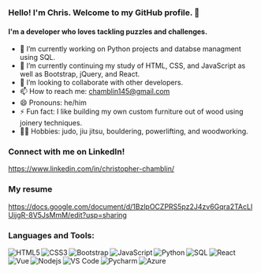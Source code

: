 ### Hello! I'm Chris. Welcome to my GitHub profile. 👋

#### I'm a developer who loves tackling puzzles and challenges. 

- 🔭 I’m currently working on Python projects and databse managment using SQL.
- 🌱 I’m currently continuing my study of HTML, CSS, and JavaScript as well as Bootstrap, jQuery, and React.
- 👯 I’m looking to collaborate with other developers.
- 📫 How to reach me: chamblin145@gmail.com
- 😄 Pronouns: he/him
- ⚡ Fun fact: I like building my own custom furniture out of wood using joinery techniques. 
- 🧗‍♂️ Hobbies: judo, jiu jitsu, bouldering, powerlifting, and woodworking.

### Connect with me on LinkedIn!

https://www.linkedin.com/in/christopher-chamblin/

### My resume

https://docs.google.com/document/d/1BzlpOCZPRS5pz2J4zv6Gqra2TAcLlUijgR-8V5JsMmM/edit?usp=sharing

### Languages and Tools:
<img align="left" alt="HTML5" src="https://img.icons8.com/color/48/000000/html-5--v1.png"/>
<img align="left" alt="CSS3" src="https://img.icons8.com/color/48/000000/css3.png"/>
<img align="left" alt="Bootstrap" src="https://img.icons8.com/color/48/000000/bootstrap.png"/>
<img align="left" alt="JavaScript" src="https://img.icons8.com/color/48/000000/javascript--v1.png"/>
<img align="left" alt="Python" src="https://img.icons8.com/color/48/000000/python--v1.png"/>
<img align="left" alt="SQL" src="https://img.icons8.com/color/48/000000/sql.png"/>
<img align="left" alt="React" src="https://img.icons8.com/ultraviolet/40/000000/react--v1.png"/>
<img align="left" alt="Vue" src="https://img.icons8.com/color/48/000000/vue-js.png"/>
<img align="left" alt="Nodejs" src="https://img.icons8.com/color/48/000000/nodejs.png"/>
<img align="left" alt="VS Code" src="https://img.icons8.com/color/48/000000/visual-studio-code-2019.png"/>
<img align="left" alt="Pycharm" src="https://img.icons8.com/color/48/000000/pycharm.png"/>
<img align="left" alt="Azure" src="https://img.icons8.com/color/48/000000/azure-1.png"/>
